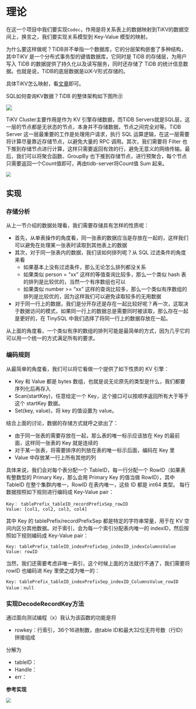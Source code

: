 # 理论

在这一个项目中我们要实现`Codec`，作用是将关系表上的数据映射到TiKV的数据空间上，换言之，我们要实现关系模型到 Key-Value 模型的映射。

为什么要这样做呢？TiDB并不单指一个数据库，它的分层架构嵌套了多种结构，其中TiKV 是一个分布式事务型的键值数据库，它同时是 TiDB 的存储层，为用户写入 TiDB 的数据提供了持久化以及读写服务，同时还存储了 TiDB 的统计信息数据。也就是说，TiDB的底层数据是以K-V形式存储的。

具体TiKV怎么映射，看[文章](https://pingcap.com/zh/blog/tidb-internal-2#关系模型到-key-value-模型的映射)即可。

SQL如何查询KV数据？TiDB 的整体架构如下图所示

![](http://1.14.100.228:8002/images/2022/07/12/20220712175951.png)

TiKV Cluster主要作用是作为 KV 引擎存储数据，而TiDB Servers就是SQL层，这一层的节点都是无状态的节点，本身并不存储数据，节点之间完全对等。TiDB Server 这一层最重要的工作是处理用户请求，执行 SQL 运算逻辑，在这一层需要将计算尽量靠近存储节点，以避免大量的 RPC 调用。其次，我们需要将 Filter 也下推到存储节点进行计算，这样只需要返回有效的行，避免无意义的网络传输。最后，我们可以将聚合函数、GroupBy 也下推到存储节点，进行预聚合，每个节点只需要返回一个Count值即可，再由tidb-server将Count值 Sum 起来。 

<img src="http://1.14.100.228:8002/images/2022/07/12/20220712180155.png" style="zoom:80%;" />

## 实现

### 存储分析

从上一节介绍的数据处理看，我们需要存储具有怎样的性质呢：

- 首先，从单表操作的角度看，同一张表的数据应当是存放在一起的，这样我们可以避免在处理某一张表时读取到其他表上的数据
- 其次，对于同一张表内的数据，我们该如何排列呢？从 SQL 过滤条件的角度来看
  - 如果基本上没有过滤条件，那么无论怎么排列都没关系
  - 如果类似 person = “xx” 这样的等值查询比较多，那么一个类似 hash 表的排列是比较优的，当然一个有序数组也可以
  - 如果类似 number >= “xx” 这样的查询比较多，那么一个类似有序数组的排列是比较优的，因为这样我们可以避免读取较多的无用数据
- 对于同一行上的数据，我们是分开存还是存在一起比较好呢？再一次，这取决于数据访问的模式，如果同一行上的数据总是需要同时被读取，那么存在一起是更好的，在 TinySQL 中我们选择了将同一行上的数据存放在一起。

从上面的角度看，一个类似有序的数组的排列可能是最简单的方式，因为几乎它的可以用一个统一的方式满足所有的要求。

### 编码规则

从最简单的角度看，我们可以将它看做一个提供了如下性质的 KV 引擎：

- Key 和 Value 都是 bytes 数组，也就是说无论原先的类型是什么，我们都要序列化后再存入
- Scan(startKey)，任意给定一个 Key，这个接口可以按顺序返回所有大于等于这个 startKey 数据。
- Set(key, value)，将 key 的值设置为 value。

结合上面的讨论，数据的存储方式就呼之欲出了：

- 由于同一张表的需要存放在一起，那么表的唯一标示应该放在 Key 的最前面，这样同一张表的 Key 就是连续的
- 对于某一张表，将需要排序的列放在表的唯一标示后面，编码在 Key 里
- Value 中存放某一行上所有其他的列

具体来说，我们会对每个表分配一个 TableID，每一行分配一个 RowID（如果表有整数型的 Primary Key，那么会用 Primary Key 的值当做 RowID），其中 TableID 在整个集群内唯一，RowID 在表内唯一，这些 ID 都是 int64 类型。 每行数据按照如下规则进行编码成 Key-Value pair：

```
Key： tablePrefix_tableID_recordPrefixSep_rowID
Value: [col1, col2, col3, col4]
```

其中 Key 的 tablePrefix/recordPrefixSep 都是特定的字符串常量，用于在 KV 空间内区分其他数据。对于索引，会为每一个索引分配表内唯一的 indexID，然后按照如下规则编码成 Key-Value pair：

```
Key: tablePrefix_tableID_indexPrefixSep_indexID_indexColumnsValue
Value: rowID
```

当然，我们还需要考虑非唯一索引，这个时候上面的方法就行不通了，我们需要将 rowID 也编码进 Key 里使之成为唯一的：

```
Key: tablePrefix_tableID_indexPrefixSep_indexID_ColumnsValue_rowID
Value：null
```

### 实现DecodeRecordKey方法

通过面向测试编程（x）我认为该函数的功能是将

* rowkey：行索引，36个16进制数，由table ID和最大32位无符号数（行ID）拼接组成

分解为

* tableID：
* Handle：
* err：

**参考实现**

<img src="http://1.14.100.228:8002/images/2022/07/14/20220714110702.png" style="zoom:80%;" />



